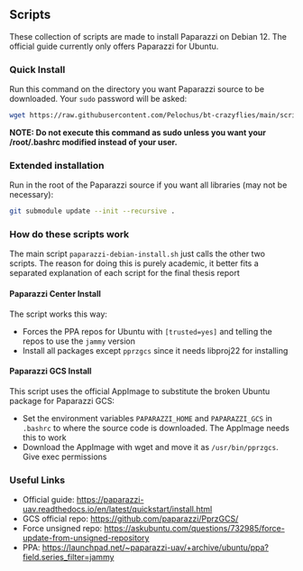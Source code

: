 ## Scripts

These collection of scripts are made to install Paparazzi on Debian 12.
The official guide currently only offers Paparazzi for Ubuntu.

### Quick Install
Run this command on the directory you want Paparazzi source to be downloaded.
Your ```sudo``` password will be asked:

```bash
wget https://raw.githubusercontent.com/Pelochus/bt-crazyflies/main/scripts/paparazzi-debian-install.sh && bash paparazzi-debian-install.sh
```

**NOTE: Do not execute this command as sudo unless you want your /root/.bashrc modified instead of your user.**

### Extended installation
Run in the root of the Paparazzi source if you want all libraries (may not be necessary): 

```bash
git submodule update --init --recursive .
```

### How do these scripts work
The main script ```paparazzi-debian-install.sh``` just calls the other two scripts.
The reason for doing this is purely academic, it better fits a separated explanation of each script for the final thesis report

#### Paparazzi Center Install
The script works this way:

- Forces the PPA repos for Ubuntu with ```[trusted=yes]``` and telling the repos to use the ```jammy``` version
- Install all packages except ```pprzgcs``` since it needs libproj22 for installing

#### Paparazzi GCS Install
This script uses the official AppImage to substitute the broken Ubuntu package for Paparazzi GCS:

- Set the environment variables ```PAPARAZZI_HOME``` and ```PAPARAZZI_GCS``` in ```.bashrc``` to where the source code is downloaded. The AppImage needs this to work
- Download the AppImage with wget and move it as ```/usr/bin/pprzgcs```. Give exec permissions

### Useful Links
- Official guide: https://paparazzi-uav.readthedocs.io/en/latest/quickstart/install.html
- GCS official repo: https://github.com/paparazzi/PprzGCS/
- Force unsigned repo: https://askubuntu.com/questions/732985/force-update-from-unsigned-repository
- PPA: https://launchpad.net/~paparazzi-uav/+archive/ubuntu/ppa?field.series_filter=jammy
